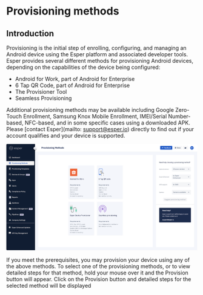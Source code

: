 # Provisioning methods

## Introduction 

Provisioning is the initial step of enrolling, configuring, and managing an Android device using the Esper platform and associated developer tools. Esper provides several different methods for provisioning Android devices, depending on the capabilities of the device being configured:
- Android for Work, part of Android for Enterprise
- 6 Tap QR Code, part of Android for Enterprise
- The Provisioner Tool
- Seamless Provisioning

Additional provisioning methods may be available including Google Zero-Touch Enrollment, Samsung Knox Mobile Enrollment, IMEI/Serial Number-based, NFC-based, and in some specific cases using a downloaded APK. Please [contact Esper](mailto: support@esper.io) directly to find out if your account qualifies and your device is supported.

![Additional provisioning methods](./images/image1.png)

If you meet the prerequisites, you may provision your device using any of the above methods. To select one of the provisioning methods, or to view detailed steps for that method, hold your mouse over it and the Provision button will appear. Click on the Provision button and detailed steps for the selected method will be displayed

